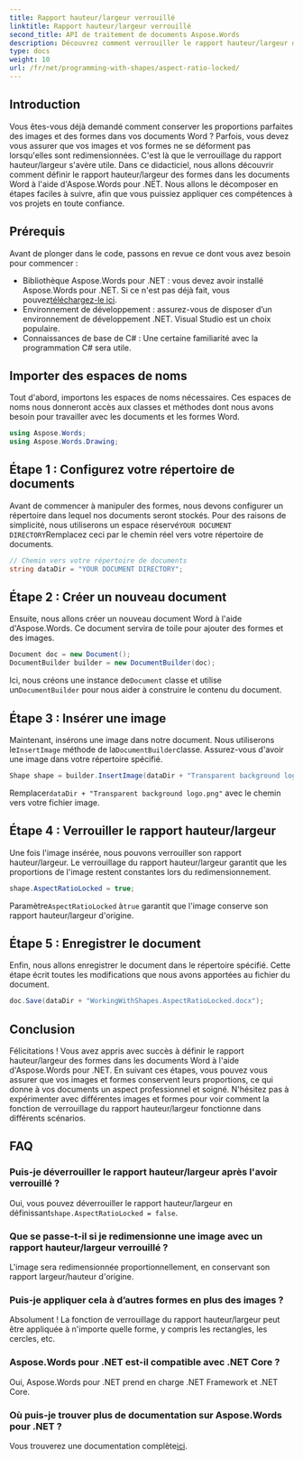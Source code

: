 ```yaml
---
title: Rapport hauteur/largeur verrouillé
linktitle: Rapport hauteur/largeur verrouillé
second_title: API de traitement de documents Aspose.Words
description: Découvrez comment verrouiller le rapport hauteur/largeur des formes dans les documents Word à l'aide d'Aspose.Words pour .NET. Suivez ce guide étape par étape pour conserver les proportions de vos images et formes.
type: docs
weight: 10
url: /fr/net/programming-with-shapes/aspect-ratio-locked/
---
```

## Introduction

Vous êtes-vous déjà demandé comment conserver les proportions parfaites des images et des formes dans vos documents Word ? Parfois, vous devez vous assurer que vos images et vos formes ne se déforment pas lorsqu'elles sont redimensionnées. C'est là que le verrouillage du rapport hauteur/largeur s'avère utile. Dans ce didacticiel, nous allons découvrir comment définir le rapport hauteur/largeur des formes dans les documents Word à l'aide d'Aspose.Words pour .NET. Nous allons le décomposer en étapes faciles à suivre, afin que vous puissiez appliquer ces compétences à vos projets en toute confiance.

## Prérequis

Avant de plonger dans le code, passons en revue ce dont vous avez besoin pour commencer :

- Bibliothèque Aspose.Words pour .NET : vous devez avoir installé Aspose.Words pour .NET. Si ce n'est pas déjà fait, vous pouvez[téléchargez-le ici](https://releases.aspose.com/words/net/).
- Environnement de développement : assurez-vous de disposer d’un environnement de développement .NET. Visual Studio est un choix populaire.
- Connaissances de base de C# : Une certaine familiarité avec la programmation C# sera utile.

## Importer des espaces de noms

Tout d'abord, importons les espaces de noms nécessaires. Ces espaces de noms nous donneront accès aux classes et méthodes dont nous avons besoin pour travailler avec les documents et les formes Word.

```csharp
using Aspose.Words;
using Aspose.Words.Drawing;
```

## Étape 1 : Configurez votre répertoire de documents

 Avant de commencer à manipuler des formes, nous devons configurer un répertoire dans lequel nos documents seront stockés. Pour des raisons de simplicité, nous utiliserons un espace réservé`YOUR DOCUMENT DIRECTORY`Remplacez ceci par le chemin réel vers votre répertoire de documents.

```csharp
// Chemin vers votre répertoire de documents
string dataDir = "YOUR DOCUMENT DIRECTORY";
```

## Étape 2 : Créer un nouveau document

Ensuite, nous allons créer un nouveau document Word à l'aide d'Aspose.Words. Ce document servira de toile pour ajouter des formes et des images.

```csharp
Document doc = new Document();
DocumentBuilder builder = new DocumentBuilder(doc);
```

 Ici, nous créons une instance de`Document` classe et utilise un`DocumentBuilder` pour nous aider à construire le contenu du document.

## Étape 3 : Insérer une image

 Maintenant, insérons une image dans notre document. Nous utiliserons le`InsertImage` méthode de la`DocumentBuilder`classe. Assurez-vous d'avoir une image dans votre répertoire spécifié.

```csharp
Shape shape = builder.InsertImage(dataDir + "Transparent background logo.png");
```

 Remplacer`dataDir + "Transparent background logo.png"` avec le chemin vers votre fichier image.

## Étape 4 : Verrouiller le rapport hauteur/largeur

Une fois l'image insérée, nous pouvons verrouiller son rapport hauteur/largeur. Le verrouillage du rapport hauteur/largeur garantit que les proportions de l'image restent constantes lors du redimensionnement.

```csharp
shape.AspectRatioLocked = true;
```

 Paramètre`AspectRatioLocked` à`true` garantit que l'image conserve son rapport hauteur/largeur d'origine.

## Étape 5 : Enregistrer le document

Enfin, nous allons enregistrer le document dans le répertoire spécifié. Cette étape écrit toutes les modifications que nous avons apportées au fichier du document.

```csharp
doc.Save(dataDir + "WorkingWithShapes.AspectRatioLocked.docx");
```

## Conclusion

Félicitations ! Vous avez appris avec succès à définir le rapport hauteur/largeur des formes dans les documents Word à l'aide d'Aspose.Words pour .NET. En suivant ces étapes, vous pouvez vous assurer que vos images et formes conservent leurs proportions, ce qui donne à vos documents un aspect professionnel et soigné. N'hésitez pas à expérimenter avec différentes images et formes pour voir comment la fonction de verrouillage du rapport hauteur/largeur fonctionne dans différents scénarios.

## FAQ

### Puis-je déverrouiller le rapport hauteur/largeur après l'avoir verrouillé ?
Oui, vous pouvez déverrouiller le rapport hauteur/largeur en définissant`shape.AspectRatioLocked = false`.

### Que se passe-t-il si je redimensionne une image avec un rapport hauteur/largeur verrouillé ?
L'image sera redimensionnée proportionnellement, en conservant son rapport largeur/hauteur d'origine.

### Puis-je appliquer cela à d’autres formes en plus des images ?
Absolument ! La fonction de verrouillage du rapport hauteur/largeur peut être appliquée à n'importe quelle forme, y compris les rectangles, les cercles, etc.

### Aspose.Words pour .NET est-il compatible avec .NET Core ?
Oui, Aspose.Words pour .NET prend en charge .NET Framework et .NET Core.

### Où puis-je trouver plus de documentation sur Aspose.Words pour .NET ?
 Vous trouverez une documentation complète[ici](https://reference.aspose.com/words/net/).